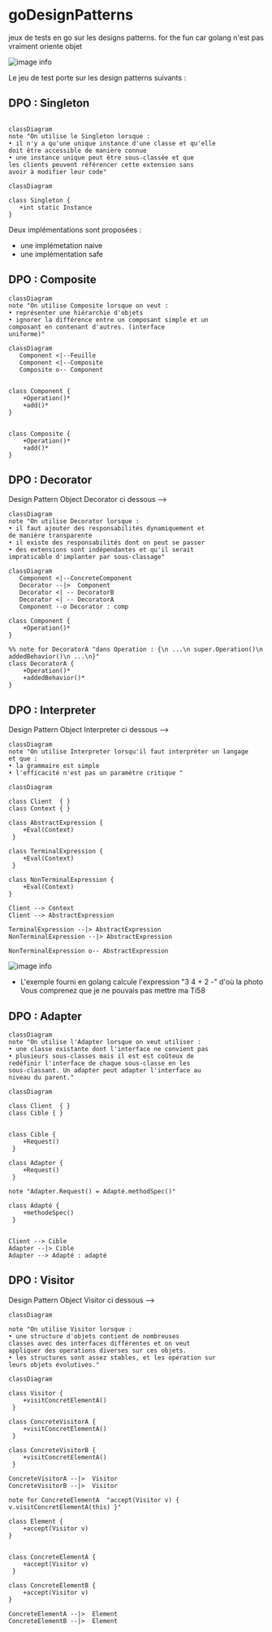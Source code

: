 # goDesignPatterns

jeux de tests en go sur les designs patterns.
for the fun car golang n'est pas vraiment oriente objet 


![image info](./ADR/DPO.png)

Le jeu de test porte sur les design patterns suivants :

## DPO : Singleton 

```mermaid

classDiagram 
note "On utilise le Singleton lorsque :
• il n'y a qu'une unique instance d'une classe et qu'elle
doit être accessible de manière connue
• une instance unique peut être sous-classée et que
les clients peuvent référencer cette extension sans
avoir à modifier leur code"

```

```mermaid
classDiagram 

class Singleton {
   +int static Instance
}

```
Deux implémentations sont proposées : 
- une implémetation naive
- une implémentation safe 

## DPO : Composite

```mermaid
classDiagram
note "On utilise Composite lorsque on veut :
• représenter une hiérarchie d'objets
• ignorer la différence entre un composant simple et un
composant en contenant d'autres. (interface
uniforme)"

```


```mermaid
classDiagram
   Component <|--Feuille
   Component <|--Composite
   Composite o-- Component


class Component {
    +Operation()*
    +add()*
}


class Composite {
    +Operation()*
    +add()*
}

```

## DPO : Decorator

Design Pattern Object Decorator ci dessous -->

```mermaid
classDiagram
note "On utilise Decorator lorsque :
• il faut ajouter des responsabilités dynamiquement et
de manière transparente
• il existe des responsabilités dont on peut se passer
• des extensions sont indépendantes et qu'il serait
impraticable d'implanter par sous-classage"

```


```mermaid
classDiagram
   Component <|--ConcreteComponent
   Decorator --|>  Component
   Decorator <| -- DecoratorB
   Decorator <| -- DecoratorA
   Component --o Decorator : comp

class Component {
    +Operation()*
}

%% note for DecoratorA "dans Operation : {\n ...\n super.Operation()\n addedBehavior()\n ...\n}"
class DecoratorA {
    +Operation()*
    +addedBehavior()*
}

```

## DPO : Interpreter

Design Pattern Object Interpreter ci dessous -->

```mermaid
classDiagram
note "On utilise Interpreter lorsqu'il faut interpréter un langage
et que :
• la grammaire est simple
• l'efficacité n'est pas un paramètre critique "
```

```mermaid
classDiagram

class Client  { }
class Context { }

class AbstractExpression {
    +Eval(Context)
 }

class TerminalExpression {
    +Eval(Context)
 }

class NonTerminalExpression { 
    +Eval(Context)
}

Client --> Context
Client --> AbstractExpression

TerminalExpression --|> AbstractExpression
NonTerminalExpression --|> AbstractExpression

NonTerminalExpression o-- AbstractExpression

```
![image info](./ADR/HP25.png)

- L'exemple fourni en golang calcule l'expression "3 4 + 2 -" d'où la photo
Vous comprenez que je ne pouvais pas mettre ma Ti58

## DPO : Adapter

```mermaid
classDiagram
note "On utilise l'Adapter lorsque on veut utiliser :
• une classe existante dont l'interface ne convient pas
• plusieurs sous-classes mais il est est coûteux de
redéfinir l'interface de chaque sous-classe en les
sous-classant. Un adapter peut adapter l'interface au
niveau du parent."

```

```mermaid
classDiagram

class Client  { }
class Cible { }


class Cible {
    +Request()
 }

class Adapter {
    +Request()
 }

note "Adapter.Request() = Adapté.methodSpec()"

class Adapté {
    +methodeSpec()
 }


Client --> Cible
Adapter --|> Cible
Adapter --> Adapté : adapté

```

## DPO : Visitor

Design Pattern Object Visitor ci dessous -->
```mermaid
classDiagram

note "On utilise Visitor lorsque :
• une structure d'objets contient de nombreuses
classes avec des interfaces différentes et on veut
appliquer des operations diverses sur ces objets.
• les structures sont assez stables, et les opération sur
leurs objets évolutives."
```

```mermaid
classDiagram

class Visitor {
    +visitConcretElementA()
 }

class ConcreteVisitorA {
    +visitConcretElementA()
 }

class ConcreteVisitorB {
    +visitConcretElementA()
 }

ConcreteVisitorA --|>  Visitor
ConcreteVisitorB --|>  Visitor

note for ConcreteElementA  "accept(Visitor v) { v.visitConcretElementA(this) }"

class Element {
    +accept(Visitor v) 
}


class ConcreteElementA {
    +accept(Visitor v)
 }

class ConcreteElementB {
    +accept(Visitor v)
}

ConcreteElementA --|>  Element
ConcreteElementB --|>  Element


```

